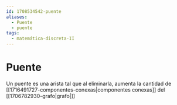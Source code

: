 ```yaml
---
id: 1708534542-puente
aliases:
  - Puente
  - puente
tags:
  - matemática-discreta-II
---
```


# Puente

Un puente es una arista tal que al eliminarla, aumenta la cantidad de [[1716491727-componentes-conexas|componentes conexas]] del [[1706782930-grafo|grafo|]]
